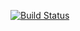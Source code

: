 [![Build Status](https://travis-ci.org/DmitryKis/lab3.svg?branch=master)](https://travis-ci.org/DmitryKis/lab3)
